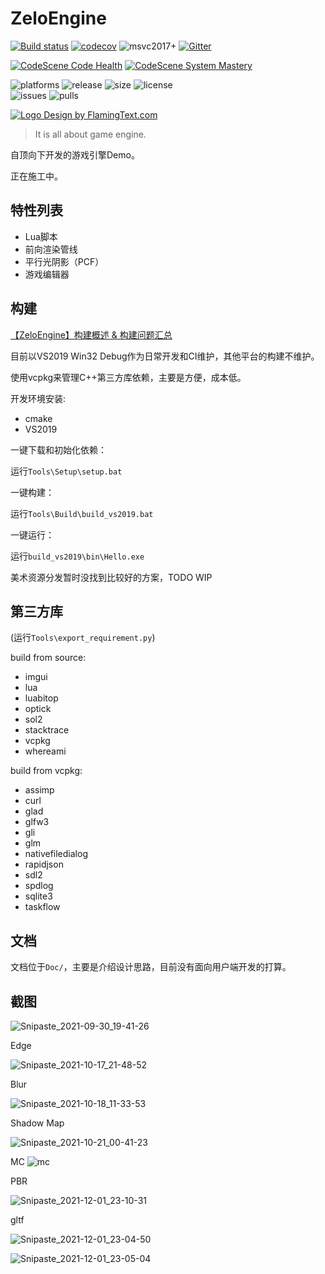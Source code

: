 # ZeloEngine

[![Build status](https://ci.appveyor.com/api/projects/status/43lymnm0g9083f38?svg=true)](https://ci.appveyor.com/project/Zolo-mario/zeloengine)
[![codecov](https://codecov.io/gh/gujans/travis-gtest-cmake-example/branch/master/graph/badge.svg)](https://codecov.io/gh/gujans/travis-gtest-cmake-example)
![msvc2017+](https://img.shields.io/badge/MSVC-2017+-ff69b4.svg)
[![Gitter](https://badges.gitter.im/ZeloEngine/community.svg)](https://gitter.im/ZeloEngine/community?utm_source=badge&utm_medium=badge&utm_campaign=pr-badge)

[![CodeScene Code Health](https://codescene.io/projects/12197/status-badges/code-health)](https://codescene.io/projects/12197)
[![CodeScene System Mastery](https://codescene.io/projects/12197/status-badges/system-mastery)](https://codescene.io/projects/12197)

<img alt="platforms" src="https://img.shields.io/badge/platforms-Windows-blue?style=flat-square"/></a>
<img alt="release" src="https://img.shields.io/github/v/release/zoloypzuo/ZeloEngine?style=flat-square"/></a>
<img alt="size" src="https://img.shields.io/github/repo-size/zoloypzuo/ZeloEngine?style=flat-square"/></a>
<img alt="license" src="https://img.shields.io/github/license/zoloypzuo/ZeloEngine?color=green&style=flat-square"/></a>
<br/>
<img alt="issues" src="https://img.shields.io/github/issues-raw/zoloypzuo/ZeloEngine.svg?color=yellow&style=flat-square"/></a>
<img alt="pulls" src="https://img.shields.io/github/issues-pr-raw/zoloypzuo/ZeloEngine?color=yellow&style=flat-square"/></a>
</p>

<a target="_top" href="https://flamingtext.com/" ><img src="https://blog.flamingtext.com/blog/2021/12/10/flamingtext_com_1639115962_727159265.png" border="0" alt="Logo Design by FlamingText.com" title="Logo Design by FlamingText.com"></a>

> It is all about game engine.

自顶向下开发的游戏引擎Demo。

正在施工中。

## 特性列表

* Lua脚本
* 前向渲染管线
* 平行光阴影（PCF）
* 游戏编辑器

## 构建

[【ZeloEngine】构建概述 & 构建问题汇总](https://blog.csdn.net/zolo_mario/article/details/117652524)

目前以VS2019 Win32 Debug作为日常开发和CI维护，其他平台的构建不维护。

使用vcpkg来管理C++第三方库依赖，主要是方便，成本低。

开发环境安装:

* cmake
* VS2019

一键下载和初始化依赖：

运行`Tools\Setup\setup.bat`

一键构建：

运行`Tools\Build\build_vs2019.bat`

一键运行：

运行`build_vs2019\bin\Hello.exe`

美术资源分发暂时没找到比较好的方案，TODO WIP

## 第三方库

(运行`Tools\export_requirement.py`)

build from source:
* imgui
* lua
* luabitop
* optick
* sol2
* stacktrace
* vcpkg
* whereami

build from vcpkg:
* assimp
* curl
* glad
* glfw3
* gli
* glm
* nativefiledialog
* rapidjson
* sdl2
* spdlog
* sqlite3
* taskflow

## 文档

文档位于`Doc/`，主要是介绍设计思路，目前没有面向用户端开发的打算。

## 截图

![Snipaste_2021-09-30_19-41-26](https://raw.githubusercontent.com/zolo-mario/image-host/main/20210930/Snipaste_2021-09-30_19-41-26.1b7emlmhome8.png)

Edge

![Snipaste_2021-10-17_21-48-52](https://raw.githubusercontent.com/zolo-mario/image-host/main/20211017/Snipaste_2021-10-17_21-48-52.4uwaoph4mxa0.png)

Blur

![Snipaste_2021-10-18_11-33-53](https://raw.githubusercontent.com/zolo-mario/image-host/main/20211018/Snipaste_2021-10-18_11-33-53.32tz2wzhidm0.png)

Shadow Map

![Snipaste_2021-10-21_00-41-23](https://raw.githubusercontent.com/zolo-mario/image-host/main/20211021/Snipaste_2021-10-21_00-41-23.1ukj4tev8bgg.png)

MC
![mc](https://raw.githubusercontent.com/zolo-mario/image-host/main/20211124/mc.4lfwn87vrla0.gif)

PBR

![Snipaste_2021-12-01_23-10-31](https://raw.githubusercontent.com/zolo-mario/image-host/main/20211201/Snipaste_2021-12-01_23-10-31.18mulvpf469s.png)

gltf

![Snipaste_2021-12-01_23-04-50](https://raw.githubusercontent.com/zolo-mario/image-host/main/20211201/Snipaste_2021-12-01_23-04-50.79gl1230jf40.png)

![Snipaste_2021-12-01_23-05-04](https://raw.githubusercontent.com/zolo-mario/image-host/main/20211201/Snipaste_2021-12-01_23-05-04.2g5wkodjr6as.png)

